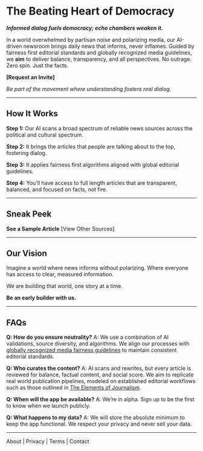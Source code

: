 # The Beating Heart of Democracy

***Informed dialog fuels democracy; echo chambers weaken it.***

In a world overwhelmed by partisan noise and polarizing media, our AI-driven newsroom brings daily news that informs, never inflames. Guided by fairness first editorial standards and globally recognized media guidelines, we **aim** to deliver balance, transparency, and all perspectives.  No outrage. Zero spin. Just the facts.

**[Request an Invite]**

*Be part of the movement where understanding fosters real dialog.*

---

## How It Works

**Step 1:** Our AI scans a broad spectrum of reliable news sources across the political and cultural spectrum.

**Step 2:** It brings the articles that people are talking about to the top, fostering dialog.

**Step 3:** It applies fairness first algorithms aligned with global editorial guidelines.

**Step 4:** You'll have access to full length articles that are transparent, balanced, and focused on facts, not fire.

---

## Sneak Peek

**See a Sample Article** [View Other Sources]

---

## Our Vision

Imagine a world where news informs without polarizing. Where everyone has access to clear, measured information. 

We are building that world, one story at a time.

**Be an early builder with us.**

---

## FAQs

**Q: How do you ensure neutrality?**
A: We use a combination of AI validations, source diversity, and algorithms. We align our processes with [globally recognized media fairness guidelines](https://www.osce.org/fom/38062) to maintain consistent editorial standards.

**Q: Who curates the content?**
A: AI scans and rewrites, but every article is reviewed for balance, factual content, and social score. We aim to replicate real world publication pipelines, modeled on established editorial workflows such as those outlined in [The Elements of Journalism](https://americanpressinstitute.org/journalism-essentials/what-is-journalism/elements-journalism/).

**Q: When will the app be available?**
A: We’re in alpha. Sign up to be the first to know when we launch publicly.

**Q: What happens to my data?**
A: We will store the absolute minimum to keep the app functional. We respect your privacy and never sell your data.

---

About | Privacy | Terms | Contact
